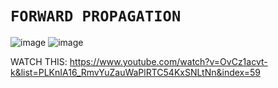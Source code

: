 # **`FORWARD PROPAGATION`**
![image](https://github.com/user-attachments/assets/1eed5302-1bb5-42d1-92c0-938c344a2115)
![image](https://github.com/user-attachments/assets/6f98f7c9-113b-4312-87d0-8389c31b5e4a)


WATCH THIS:
https://www.youtube.com/watch?v=OvCz1acvt-k&list=PLKnIA16_RmvYuZauWaPlRTC54KxSNLtNn&index=59



